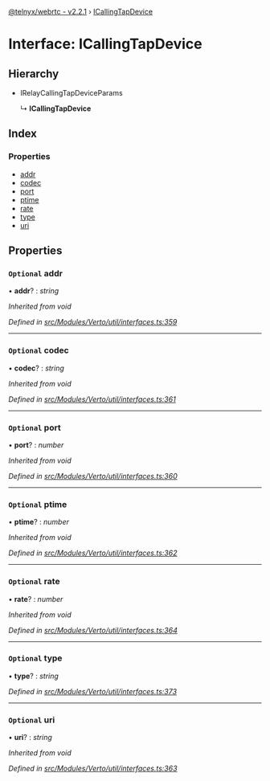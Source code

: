[@telnyx/webrtc - v2.2.1](../README.md) › [ICallingTapDevice](icallingtapdevice.md)

# Interface: ICallingTapDevice

## Hierarchy

* IRelayCallingTapDeviceParams

  ↳ **ICallingTapDevice**

## Index

### Properties

* [addr](icallingtapdevice.md#optional-addr)
* [codec](icallingtapdevice.md#optional-codec)
* [port](icallingtapdevice.md#optional-port)
* [ptime](icallingtapdevice.md#optional-ptime)
* [rate](icallingtapdevice.md#optional-rate)
* [type](icallingtapdevice.md#optional-type)
* [uri](icallingtapdevice.md#optional-uri)

## Properties

### `Optional` addr

• **addr**? : *string*

*Inherited from void*

*Defined in [src/Modules/Verto/util/interfaces.ts:359](https://github.com/team-telnyx/webrtc/blob/1cfde20/packages/js/src/Modules/Verto/util/interfaces.ts#L359)*

___

### `Optional` codec

• **codec**? : *string*

*Inherited from void*

*Defined in [src/Modules/Verto/util/interfaces.ts:361](https://github.com/team-telnyx/webrtc/blob/1cfde20/packages/js/src/Modules/Verto/util/interfaces.ts#L361)*

___

### `Optional` port

• **port**? : *number*

*Inherited from void*

*Defined in [src/Modules/Verto/util/interfaces.ts:360](https://github.com/team-telnyx/webrtc/blob/1cfde20/packages/js/src/Modules/Verto/util/interfaces.ts#L360)*

___

### `Optional` ptime

• **ptime**? : *number*

*Inherited from void*

*Defined in [src/Modules/Verto/util/interfaces.ts:362](https://github.com/team-telnyx/webrtc/blob/1cfde20/packages/js/src/Modules/Verto/util/interfaces.ts#L362)*

___

### `Optional` rate

• **rate**? : *number*

*Inherited from void*

*Defined in [src/Modules/Verto/util/interfaces.ts:364](https://github.com/team-telnyx/webrtc/blob/1cfde20/packages/js/src/Modules/Verto/util/interfaces.ts#L364)*

___

### `Optional` type

• **type**? : *string*

*Defined in [src/Modules/Verto/util/interfaces.ts:373](https://github.com/team-telnyx/webrtc/blob/1cfde20/packages/js/src/Modules/Verto/util/interfaces.ts#L373)*

___

### `Optional` uri

• **uri**? : *string*

*Inherited from void*

*Defined in [src/Modules/Verto/util/interfaces.ts:363](https://github.com/team-telnyx/webrtc/blob/1cfde20/packages/js/src/Modules/Verto/util/interfaces.ts#L363)*
